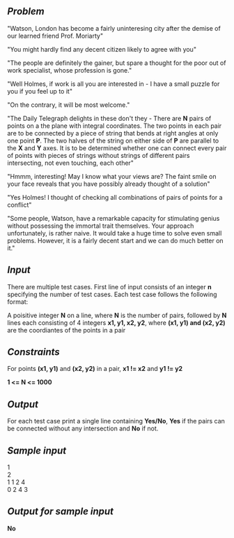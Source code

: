 ## _Problem_

"Watson, London has become a fairly uninteresing city after the demise of our learned friend Prof. Moriarty"

"You might hardly find any decent citizen likely to agree with you"

"The people are definitely the gainer, but spare a thought for the poor out of work specialist, whose profession is gone."

"Well Holmes, if work is all you are interested in - I have a small puzzle for you if you feel up to it"

"On the contrary, it will be most welcome."

"The Daily Telegraph delights in these don't they - There are **N** pairs of points on a the plane with integral coordinates.  The two points in each pair are to be connected by a piece of string that bends at right angles at only one point **P**.  The two halves of the string on either side of **P** are parallel to the **X** and **Y** axes.  It is to be determined whether one can connect every pair of points with pieces of strings without strings of different pairs intersecting, not even touching, each other"

"Hmmm, interesting!  May I know what your views are?  The faint smile on your face reveals that you have possibly already thought of a solution"

"Yes Holmes!  I thought of checking all combinations of pairs of points for a conflict"

"Some people, Watson, have a remarkable capacity for stimulating genius without possessing the immortal trait themselves.  Your approach unfortunately, is rather naive.  It would take a huge time to solve even small problems.  However, it is a fairly decent start and we can do much better on it."

## _Input_

There are multiple test cases.  First line of input consists of an integer **n** specifying the number of test cases.  Each test case follows the following format:

A poisitive integer **N** on a line, where **N** is the number of pairs, followed by **N** lines each consisting of 4 integers **x1, y1, x2, y2**, where **(x1, y1) and (x2, y2)** are the coordiantes of the points in a pair

## _Constraints_

For points **(x1, y1)** and **(x2, y2)** in a pair, **x1 != x2** and **y1 != y2**

**1 <= N <= 1000**

## _Output_

For each test case print a single line containing **Yes/No**, **Yes** if the pairs can be connected without any intersection and **No** if not.

## _Sample input_

1  
2  
1 1 2 4  
0 2 4 3  

## _Output for sample input_

**No**

